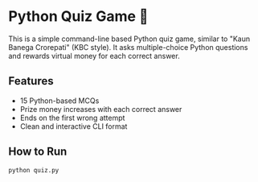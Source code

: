 # Python Quiz Game 🧠

This is a simple command-line based Python quiz game, similar to "Kaun Banega Crorepati" (KBC style). It asks multiple-choice Python questions and rewards virtual money for each correct answer.

## Features
- 15 Python-based MCQs
- Prize money increases with each correct answer
- Ends on the first wrong attempt
- Clean and interactive CLI format

## How to Run
```bash
python quiz.py
